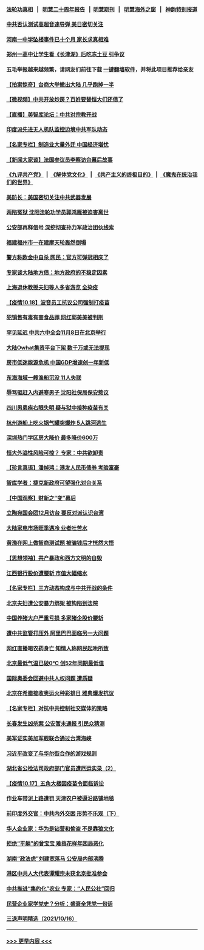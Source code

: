 #### [法轮功真相](https://github.com/gfw-breaker/truth/blob/master/README.md?t=0) &nbsp;&nbsp;|&nbsp;&nbsp; [明慧二十周年报告](https://github.com/gfw-breaker/mh-reports/blob/master/README.md?t=0) &nbsp;&nbsp;|&nbsp;&nbsp;[明慧期刊](https://github.com/gfw-breaker/mh-qikan) &nbsp;&nbsp;|&nbsp;&nbsp; [明慧海外之窗](https://github.com/gfw-breaker/mh-news/blob/master/README.md?t=0) &nbsp;&nbsp;|&nbsp;&nbsp; [神韵特别报道](https://github.com/gfw-breaker/mh-news/blob/master/shenyun.md?t=0)
#### [中共否认测试高超音速导弹 美日密切关注](../pages/nsc413/n13313182.md?t=10190401) 
#### [河南一中学坠楼事件已十个月 家长求真相难](../pages/nsc413/n13312151.md?t=10190401) 
#### [郑州一高中让学生看《长津湖》后吃冻土豆 引争议](../pages/nsc413/n13312887.md?t=10190401) 
#### 五毛举报越来越频繁，请网友们前往下载 [一键翻墙软件](https://github.com/gfw-breaker/ssr-accounts)，并将此项目推荐给亲友
#### [【拍案惊奇】台商大举撤出大陆 几乎跑掉一半](../pages/nsc413/n13313044.md?t=10190401) 
#### [【微视频】中共开放炒房？百姓要替恒大们还债了](../pages/nsc413/n13312740.md?t=10190401) 
#### [【直播】美智库论坛：中共对宗教开战](../pages/nsc413/n13312904.md?t=10190401) 
#### [印度派先进无人机队监控边境中共军队动态](../pages/nsc413/n13313046.md?t=10190401) 
#### [【名家专栏】制造业大量外迁 中国经济堪忧](../pages/nsc413/n13312622.md?t=10190401) 
#### [【新闻大家谈】法国参议员李察访台幕后故事](../pages/nsc413/n13308813.md?t=10190401) 
#### [《九评共产党》](https://github.com/begood0513/9ping.md/blob/master/README.md) &nbsp;|&nbsp; [《解体党文化》](../../../../jtdwh.md/blob/master/README.md)  &nbsp;|&nbsp; [《共产主义的终极目的》](../../../../gczydzjmd.md/blob/master/README.md) &nbsp;|&nbsp; [《魔鬼在统治我们的世界》](../../../../mgztzwmdsj.md/blob/master/README.md) 
#### [美防长：美国密切关注中共武器发展](../pages/nsc413/n13312739.md?t=10190401) 
#### [两陷冤狱 沈阳法轮功学员郭鸿雁被迫害离世](../pages/nsc413/n13310194.md?t=10190401) 
#### [公安部再释信号 深挖彻查孙力军政治团伙线索](../pages/nsc413/n13312441.md?t=10190401) 
#### [福建福州市一在建摩天轮轰然倒塌](../pages/nsc413/n13312338.md?t=10190401) 
#### [警方称欧金中自杀 网民：官方可弹冠相庆了](../pages/nsc413/n13312463.md?t=10190401) 
#### [专家谈大陆地方债：地方政府的不稳定因素](../pages/nsc413/n13311535.md?t=10190401) 
#### [上海退休教授夫妇等人多省游览 全染疫](../pages/nsc413/n13311386.md?t=10190401) 
#### [【疫情10.18】波音员工抗议公司强制打疫苗](../pages/nsc413/n13311988.md?t=10190401) 
#### [犯销售有毒有害食品罪 网红郭美美被判刑](../pages/nsc413/n13311993.md?t=10190401) 
#### [罕见延迟 中共六中全会11月8日在北京举行](../pages/nsc413/n13312228.md?t=10190401) 
#### [大陆Owhat集资平台下架 数千万或无法提现](../pages/nsc413/n13312036.md?t=10190401) 
#### [房市低迷能源危机 中国GDP增速创一年新低](../pages/nsc413/n13311933.md?t=10190401) 
#### [东海海域一艘渔船沉没 11人失联](../pages/nsc413/n13311929.md?t=10190401) 
#### [辱骂驱赶入内避寒男子 沈阳社保局保安惹议](../pages/nsc413/n13311680.md?t=10190401) 
#### [四川男患疾右眼失明 疑与狱中接种疫苗有关](../pages/nsc413/n13311238.md?t=10190401) 
#### [杭州游船上吃火锅气罐突爆炸 5人跳河逃生](../pages/nsc413/n13311616.md?t=10190401) 
#### [深圳热门学区房大降价 最多降价600万](../pages/nsc413/n13311144.md?t=10190401) 
#### [恒大外溢性风险可控？ 专家：中共欲卸责](../pages/nsc413/n13311381.md?t=10190401) 
#### [【珍言真语】潘焯鸿：港发人民币债券 考验富豪](../pages/nsc413/n13311280.md?t=10190401) 
#### [智库学者：捷克新政府可望强化对台关系](../pages/nsc413/n13311413.md?t=10190401) 
#### [【中国观察】财新之“变”幕后](../pages/nsc413/n13311253.md?t=10190401) 
#### [立陶宛国会团12月访台 要反对派认识台湾](../pages/nsc413/n13311327.md?t=10190401) 
#### [大陆家电市场旺季遇冷 业者吐苦水](../pages/nsc413/n13310829.md?t=10190401) 
#### [黄渤在网上做智商测试题 被骗钱后才恍然大悟](../pages/nsc413/n13310847.md?t=10190401) 
#### [【思想领袖】共产暴政和西方文明的自毁](../pages/nsc413/n13283489.md?t=10190401) 
#### [江西银行股价遭腰斩 市值大幅缩水](../pages/nsc413/n13310891.md?t=10190401) 
#### [【名家专栏】三方动态构成与中共开战的条件](../pages/nsc413/n13310399.md?t=10190401) 
#### [北京夫妇遭公安暴力绑架 被构陷到法院](../pages/nsc413/n13310517.md?t=10190401) 
#### [中国养猪大户严重亏损 多家猪企股价腰斩](../pages/nsc413/n13310837.md?t=10190401) 
#### [遭中共监管打压外 阿里巴巴面临另一大问题](../pages/nsc413/n13310782.md?t=10190401) 
#### [网红直播喝农药身亡 知情人称网民起哄所致](../pages/nsc413/n13310691.md?t=10190401) 
#### [北京最低气温已破0℃ 创52年同期最低值](../pages/nsc413/n13310584.md?t=10190401) 
#### [国际奥委会回避中共人权问题 遭质疑](../pages/nsc413/n13309583.md?t=10190401) 
#### [北京在希腊接收奥运火种彩排日 雅典爆发抗议](../pages/nsc413/n13310662.md?t=10190401) 
#### [【名家专栏】对抗中共控制社交媒体的策略](../pages/nsc413/n13310382.md?t=10190401) 
#### [长春发生凶杀案 公安暂未通报 引民众猜测](../pages/nsc413/n13310554.md?t=10190401) 
#### [美军证实美加军舰联合通过台湾海峡](../pages/nsc413/n13310453.md?t=10190401) 
#### [习近平改变了与华尔街合作的游戏规则](../pages/nsc413/n13309820.md?t=10190401) 
#### [湖北省公检法司政府部门官员遭厄运实录（2）](../pages/nsc413/n13307275.md?t=10190401) 
#### [【疫情10.17】五角大楼因疫苗令面临诉讼](../pages/nsc413/n13310082.md?t=10190401) 
#### [作业车带泥上路遭罚 天津农户被逼沿路铺地毯](../pages/nsc413/n13310155.md?t=10190401) 
#### [前印度外交官：中共内外交困 形势不乐观（下）](../pages/nsc413/n13308035.md?t=10190401) 
#### [华人企业家：华为是钻营和偷盗 不是靠狼文化](../pages/nsc413/n13309761.md?t=10190401) 
#### [拒绝“平躺”的曾宝宝 难挡花样年困局恶化](../pages/nsc413/n13309476.md?t=10190401) 
#### [湖南“政法虎”刘建宽落马 公安局内部沸腾](../pages/nsc413/n13309921.md?t=10190401) 
#### [港区中共人大代表谭耀宗未获北京批准参会](../pages/nsc413/n13309644.md?t=10190401) 
#### [中共推进“集约化”农业 专家：“人民公社”回归](../pages/nsc413/n13307857.md?t=10190401) 
#### [民营企业家学党史？分析：盛衰全凭党一句话](../pages/nsc413/n13309272.md?t=10190401) 
#### [三退声明精选（2021/10/16）](../pages/nsc413/n13309611.md?t=10190401) 

----
#### [ >>> 更早内容 <<< ](../indexes/nsc413-earlier.md)
